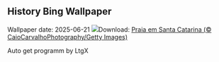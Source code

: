 ## History Bing Wallpaper
Wallpaper date: 2025-06-21
![](https://www.bing.com/th?id=OHR.WinterBegins_PT-BR2647021709_UHD.jpg&w=1000)Download: [Praia em Santa Catarina (© CaioCarvalhoPhotography/Getty Images)](https://www.bing.com/th?id=OHR.WinterBegins_PT-BR2647021709_UHD.jpg)

Auto get programm by LtgX
